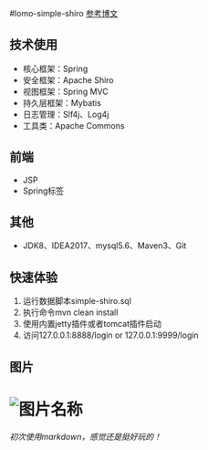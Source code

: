 #lomo-simple-shiro
[参考博文](http://www.360doc.com/content/14/0529/10/11298474_381933566.shtml)
##  技术使用
  * 核心框架：Spring
  * 安全框架：Apache Shiro
  * 视图框架：Spring MVC
  * 持久层框架：Mybatis
  * 日志管理：Slf4j、Log4j
  * 工具类：Apache Commons
##  前端
  * JSP
  * Spring标签
##  其他
  * JDK8、IDEA2017、mysql5.6、Maven3、Git
##  快速体验
  1. 运行数据脚本simple-shiro.sql
  2. 执行命令mvn clean install
  3. 使用内置jetty插件或者tomcat插件启动
  4. 访问127.0.0.1:8888/login or 127.0.0.1:9999/login

##  图片
![图片名称](http://img1.3lian.com/2015/w2/10/d/63.jpg)
==============================
*初次使用markdown，感觉还是挺好玩的！*  